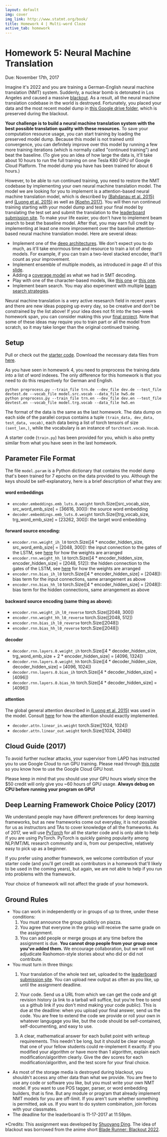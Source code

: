 ```yaml
---
layout: default
img: cover
img_link: http://www.statmt.org/book/
title: Homework 4 | Multi-word Cloze
active_tab: homework
---
```


<span class="text-muted">Homework 5:</span> Neural Machine Translation
=============================================================

Due: November 17th, 2017

Imagine it's 2022 and you are training a German-English neural machine translation (NMT) system. Suddenly, a nuclear bomb is detonated in Los Angeles and caused a massive [blackout](https://en.wikipedia.org/wiki/Blade_Runner_Black_Out_2022). As a result, all the neural machine translation codebase in the world is destroyed. Fortunately, you placed your data and the most recent model dump in [this Google drive folder](https://drive.google.com/drive/folders/1FBynY6BiNeRceMqLlvP9jyF27KFt1xh8?usp=sharing), which is preserved during the blackout.

**Your challenge is to build a neural machine translation system with the best possible translation quality with these resources.** To save your computation resource usage, you can start training by loading the preserved model dump. Because this model is not trained until convergence, you can definitely improve over this model by running a few more training iterations (which is normally called "continued training") and beat the baseline. (To give you an idea of how large the data is, it'll take about 10 hours to run the full training on one Tesla K80 GPU of Google Cloud Platform. The model dump you have has been trained for about 6 hours.)

However, to be able to run continued training, you need to restore the NMT codebase by implementing your own neural machine translation model. The model we are looking for you to implement is a attention-based neural machine translation model, which is described by [(Bahdanau et al. 2015)](https://arxiv.org/pdf/1409.0473.pdf) and [(Luong et al. 2015)](https://arxiv.org/pdf/1508.04025.pdf) as well as [(Koehn 2017)](http://mt-class.org/jhu/assets/nmt-book.pdf). You will then run contineud training starting with your model dump and test your final model by translating the test set and submit the translation to the [leaderboard submission site](http://jhumt2017leaderboard.appspot.com). To make your life easier, you don't have to implement beam search to beat the baseline model. After that, you may earn full credit by implementing at least one more improvement over the baseline attention-based neural machine translation model. Here are several ideas:

+ Implement one of the [deep architectures](https://arxiv.org/pdf/1707.07631.pdf). We don't expect you to do much, as it'll take enormous time and resource to train a lot of deep models. For example, if you can train a two-level stacked encoder, that'll count as your improvement.
+ Implement ensemble of multiple models, as introduced in page 41 of this [slide](http://www.statmt.org/eacl2017/practical-nmt.pdf).
+ Adding a [coverage model](http://www.aclweb.org/anthology/P16-1008) as what we had in SMT decoding.
+ Play with one of the character-based models, like [this one](https://arxiv.org/pdf/1610.03017.pdf) or [this one](https://arxiv.org/pdf/1511.04586.pdf).
+ Implement beam search. You may also experiment with multiple [beam search strategies](http://www.aclweb.org/anthology/W/W17/W17-3207.pdf).

Neural machine translation is a very active resesarch field in recent years and there are new ideas popping up every day, so be creative and don't be constrained by the list above! If your idea does not fit into the two-week homework span, you can consider making this your [final project](http://mt-class.org/jhu/project.html). Note that some of these ideas may require you to train part or all the model from scratch, so it may take longer than the original continued training. 

Setup
--------------

Pull or check out the [starter code](https://github.com/shuoyangd/en600.468). Download the necessary data files from [here](https://drive.google.com/drive/folders/1FBynY6BiNeRceMqLlvP9jyF27KFt1xh8?usp=sharing).

As you have seen in homework 4, you need to preprocess the training data into a list of word indexes. The only difference for this homework is that you need to do this respectively for German and English.

```
python preprocess.py --train_file trn.de --dev_file dev.de --test_file devtest.de --vocab_file model.src.vocab --data_file hw5.de
python preprocess.py --train_file trn.en --dev_file dev.en --test_file devtest.en --vocab_file model.trg.vocab --data_file hw5.en
```

The format of the data is the same as the last homework. The data dump on each side of the parallel corpus contains a tuple `(train_data, dev_data, test_data, vocab)`, each data being a list of torch tensors of size `(sent_len,)`, while the vocabulary is an instance of `torchtext.vocab.Vocab`. 

A starter code (`train.py`) has been provided for you, which is also pretty similar from what you have seen in the last homework.

Parameter File Format
--------------

The file `model.param` is a Python dictionary that contains the model dump that's been trained for 7 epochs on the data provided to you. Although the keys should be self-explanatory, here is a brief description of what they are:

#### word embeddings
+ `encoder.embeddings.emb_luts.0.weight` torch.Size([src_vocab_size, src_word_emb_size] = [36616, 300]): the source word embedding
+ `decoder.embeddings.emb_luts.0.weight` torch.Size([trg_vocab_size, trg_word_emb_size] = [23262, 300]): the target word embedding

#### forward source encoding:
+ `encoder.rnn.weight_ih_l0` torch.Size([4 * encoder_hidden_size, src_word_emb_size] = [2048, 300]): the input connection to the gates of the LSTM, see [here](https://discuss.pytorch.org/t/lstm-gru-gate-weights/2807) for how the weights are arranged
+ `encoder.rnn.weight_hh_l0` torch.Size([4 * encoder_hidden_size, encoder_hidden_size] = [2048, 512]): the hidden connection to the gates of the LSTM, see [here](https://discuss.pytorch.org/t/lstm-gru-gate-weights/2807) for how the weights are arranged
+ `encoder.rnn.bias_ih_l0` torch.Size([4 * encoder_hidden_size] = [2048]): bias term for the input connections, same arrangement as above
+ `encoder.rnn.bias_hh_l0` torch.Size([4 * encoder_hidden_size] = [2048]): bias term for the hidden connections, same arrangement as above

#### backward source encoding (same thing as above):
+ `encoder.rnn.weight_ih_l0_reverse` torch.Size([2048, 300])
+ `encoder.rnn.weight_hh_l0_reverse` torch.Size([2048, 512])
+ `encoder.rnn.bias_ih_l0_reverse` torch.Size([2048])
+ `encoder.rnn.bias_hh_l0_reverse` torch.Size([2048])

#### decoder
+ `decoder.rnn.layers.0.weight_ih` torch.Size([4 * decoder_hidden_size, trg_word_emb_size + 2 * encoder_hidden_size] = [4096, 1324])
+ `decoder.rnn.layers.0.weight_hh` torch.Size([4 * decoder_hidden_size, decoder_hidden_size] = [4096, 1024])
+ `decoder.rnn.layers.0.bias_ih` torch.Size([4 * decoder_hidden_size] = [4096])
+ `decoder.rnn.layers.0.bias_hh` torch.Size([4 * decoder_hidden_size] = [4096])

#### attention
The global general attention described in [(Luong et al. 2015)](https://arxiv.org/pdf/1508.04025.pdf) was used in the model. Consult [here](https://github.com/shuoyangd/OpenNMT-py/blob/en600.468/onmt/modules/GlobalAttention.py) for how the attention should exactly implemented.

+ `decoder.attn.linear_in.weight` torch.Size([1024, 1024])
+ `decoder.attn.linear_out.weight` torch.Size([1024, 2048])

Cloud Guide (2017)
--------------

To avoid further nuclear attacks, your supervisor from LAPD has instructed you to use Google Cloud to run GPU training. Please read through [this note](http://mt-class.org/jhu/cloud.html) so you know how to use the Google Cloud GPU host.

Please keep in mind that you should use your GPU hours wisely since the $50 credit will only give you ~60 hours of GPU usage. **Always debug on CPU before running your program on GPU!**

Deep Learning Framework Choice Policy (2017)
---------------

We understand people may have different preferences for deep learning frameworks, but as new frameworks come out everyday, it is not possible for us as instructors and TAs to cover knowledge of all the frameworks. As of 2017, we will use [PyTorch](http://pytorch.org) for all the starter code and is only able to help if you are using PyTorch. PyTorch is quickly gaining popularity among NLP/MT/ML research community and is, from our perspective, relatively easy to pick up as a beginner.

If you prefer using another framework, we welcome contribution of your starter code (and you'll get credit as contributors in a homework that'll likely to be used in the coming years), but again, we are not able to help if you run into problems with the framework.

Your choice of framework will not affect the grade of your homework.

Ground Rules
------------

* You can work in independently or in groups of up to three, under these 
  conditions: 
  1. You must announce the group publicly on piazza.
  1. You agree that everyone in the group will receive the same grade on the assignment. 
  1. You can add people or merge groups at any time before the assignment is
     due. **You cannot drop people from your group once you've added them.**
  We encourage collaboration, but we will not adjudicate Rashomon-style 
  stories about who did or did not contribute.
* You must turn in three things:
  1. Your translation of the whole test set, uploaded to the [leaderboard submission site](http://jhumt2017leaderboard.appspot.com/leaderboard.html). You can upload new output as often as you like, up until the assignment deadline. 

  1. Your code. Send us a URL from which we can get the code and git revision
     history (a link to a tarball will suffice, but you're free to send us a 
     github link if you don't mind making your code public). This is due at the
     deadline: when you upload your final answer, send us the code.
     You are free to extend the code we provide or roll your own in whatever
     langugage you like, but the code should be self-contained, 
     self-documenting, and easy to use. 
  1. A clear, mathematical answer for each bullet point with writeup requirements.
     This needn't be long, but it should be clear enough that one of your fellow students could re-implement it 
     exactly. If you modified your algorithm or have more than 1 algorithm, explain each modification/algorithm clearly. Give the dev scores for each modification/algorithm, and the test score for your final choice.
*  As most of the storage media is destroyed during blackout, you shouldn't access any other data than what we provide.
   You are free to use any code or software you like, but you must write your own NMT model.
   If you want to use POS tagger, parser, or word embedding builders, that is fine. 
   But any module or program that already implement NMT models for you are off-limit.
   If you aren't sure whether something is permitted, ask us.
   If you want to do system combination, join forces with your classmates.
*  The deadline for the leaderboard is 11-17-2017 at 11:59pm.


*Credits: This assignment was developed by [Shuoyang Ding](http://sding.org/). The idea of blackout was borrowed from the anime short [Blade Runner: Blackout 2022](https://www.youtube.com/watch?v=rrZk9sSgRyQ). 
